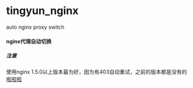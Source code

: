 # tingyun_nginx
auto nginx proxy switch

#### nginx代理自动切换
##### 注意  
使用nginx 1.5.0以上版本最为好，因为有403自动重试，之前的版本都是没有的
[啦啦啦](https://github.com/tingyunsay/tingyun_nginx/tree/master/img/version_change.png)



